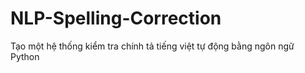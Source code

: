 # NLP-Spelling-Correction
Tạo một hệ thống kiểm tra chính tả tiếng việt tự động bằng ngôn ngữ Python
